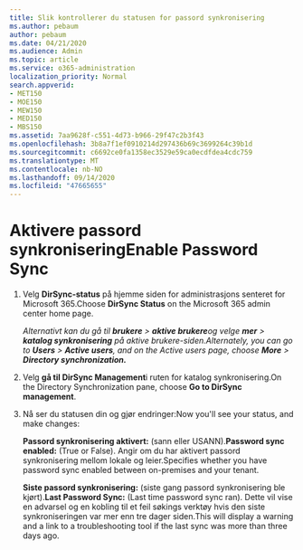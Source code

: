 ```yaml
---
title: Slik kontrollerer du statusen for passord synkronisering
ms.author: pebaum
author: pebaum
ms.date: 04/21/2020
ms.audience: Admin
ms.topic: article
ms.service: o365-administration
localization_priority: Normal
search.appverid:
- MET150
- MOE150
- MEW150
- MED150
- MBS150
ms.assetid: 7aa9628f-c551-4d73-b966-29f47c2b3f43
ms.openlocfilehash: 3b8a7f1ef0910214d297436b69c3699264c39b1d
ms.sourcegitcommit: c6692ce0fa1358ec3529e59ca0ecdfdea4cdc759
ms.translationtype: MT
ms.contentlocale: nb-NO
ms.lasthandoff: 09/14/2020
ms.locfileid: "47665655"
---
```

# <a name="enable-password-sync"></a><span data-ttu-id="05f77-102">Aktivere passord synkronisering</span><span class="sxs-lookup"><span data-stu-id="05f77-102">Enable Password Sync</span></span>

1.  <span data-ttu-id="05f77-103">Velg **DirSync-status** på hjemme siden for administrasjons senteret for Microsoft 365.</span><span class="sxs-lookup"><span data-stu-id="05f77-103">Choose **DirSync Status** on the Microsoft 365 admin center home page.</span></span> 
    
     <span data-ttu-id="05f77-104">*Alternativt kan du gå til **brukere** \> **aktive brukere**og velge **mer** \> **katalog synkronisering** på aktive brukere-siden.*</span><span class="sxs-lookup"><span data-stu-id="05f77-104">*Alternately, you can go to **Users** \> **Active users**, and on the Active users page, choose **More** \> **Directory synchronization.***</span></span> 
    
2. <span data-ttu-id="05f77-105">Velg **gå til DirSync Management**i ruten for katalog synkronisering.</span><span class="sxs-lookup"><span data-stu-id="05f77-105">On the Directory Synchronization pane, choose **Go to DirSync management**.</span></span> 
    
3. <span data-ttu-id="05f77-106">Nå ser du statusen din og gjør endringer:</span><span class="sxs-lookup"><span data-stu-id="05f77-106">Now you'll see your status, and make changes:</span></span>
    
    <span data-ttu-id="05f77-107">**Passord synkronisering aktivert:** (sann eller USANN).</span><span class="sxs-lookup"><span data-stu-id="05f77-107">**Password sync enabled:** (True or False).</span></span> <span data-ttu-id="05f77-108">Angir om du har aktivert passord synkronisering mellom lokale og leier.</span><span class="sxs-lookup"><span data-stu-id="05f77-108">Specifies whether you have password sync enabled between on-premises and your tenant.</span></span> 
    
    <span data-ttu-id="05f77-109">**Siste passord synkronisering:** (siste gang passord synkronisering ble kjørt).</span><span class="sxs-lookup"><span data-stu-id="05f77-109">**Last Password Sync:** (Last time password sync ran).</span></span> <span data-ttu-id="05f77-110">Dette vil vise en advarsel og en kobling til et feil søkings verktøy hvis den siste synkroniseringen var mer enn tre dager siden.</span><span class="sxs-lookup"><span data-stu-id="05f77-110">This will display a warning and a link to a troubleshooting tool if the last sync was more than three days ago.</span></span> 
    

